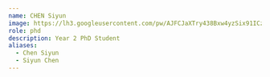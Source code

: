 ```yaml
---
name: CHEN Siyun
image: https://lh3.googleusercontent.com/pw/AJFCJaXTry438Bxw4yzSix91ICzugh_syoASMny4fxHM4D4QuW2UkTZe65CKsbsKvWNgoDKRIH9LMoKqZVZWihgPR8D3k3FA5nkEexpciXKxrC1eNAOs6iLug1__LfWc93vuMvdRM5Aq52xd4gYDcMQXJCsh=w1280-h1299-s-no
role: phd
description: Year 2 PhD Student
aliases:
  - Chen Siyun
  - Siyun Chen
---
```

